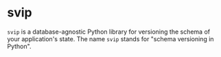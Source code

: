 svip
====

`svip` is a database-agnostic Python library for versioning the schema of your
application's state. The name `svip` stands for "schema versioning in Python".
